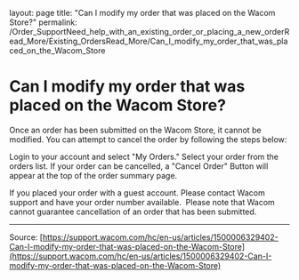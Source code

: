 layout: page
title: "Can I modify my order that was placed on the Wacom Store?"
permalink: /Order_SupportNeed_help_with_an_existing_order_or_placing_a_new_orderRead_More/Existing_OrdersRead_More/Can_I_modify_my_order_that_was_placed_on_the_Wacom_Store

# Can I modify my order that was placed on the Wacom Store?

Once an order has been submitted on the Wacom Store, it cannot be modified. You can attempt to cancel the order by following the steps below:

Login to your account and select "My Orders."
Select your order from the orders list.
If your order can be cancelled, a "Cancel Order" Button will appear at the top of the order summary page.



If you placed your order with a guest account. Please contact Wacom support and have your order number available. 
Please note that Wacom cannot guarantee cancellation of an order that has been submitted.

---
Source: [https://support.wacom.com/hc/en-us/articles/1500006329402-Can-I-modify-my-order-that-was-placed-on-the-Wacom-Store](https://support.wacom.com/hc/en-us/articles/1500006329402-Can-I-modify-my-order-that-was-placed-on-the-Wacom-Store)
